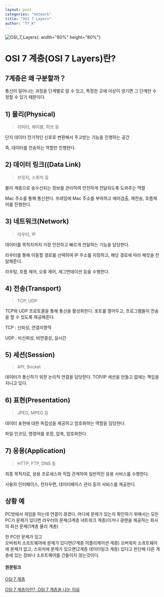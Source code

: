 ```yaml
---
layout: post
categories: "network"
title: "OSI 7 Layers"
author: "TY_K"
---
```


<style>
    .post img {
        margin : 0
    }
</style>

![OSI_7_Layers](https://user-images.githubusercontent.com/20508342/78373084-11934680-7605-11ea-998f-8e82e05dbc05.png){: width="80%" height="80%"}

# OSI 7 계층(OSI 7 Layers)란?

## 7계층은 왜 구분할까？
통신이 일어나는 과정을 단계별로 알 수 있고, 특정한 곳에 이상이 생기면 그 단계만 수정할 수 있기 때문이다.


## 1) 물리(Physical)
> 리피터, 케이블, 허브 등

단지 데이터 전기적인 신호로 변환해서 주고받는 기능을 진행하는 공간

즉, 데이터를 전송하는 역할만 진행한다.

## 2) 데이터 링크((Data Link)
> 브릿지, 스위치 등

물리 계층으로 송수신되는 정보를 관리하여 안전하게 전달되도록 도와주는 역할

Mac 주소를 통해 통신한다. 프레임에 Mac 주소를 부여하고 에러검출, 재전송, 흐름제어를 진행한다.

## 3) 네트워크(Network)
> 라우터, IP

데이터를 목적지까지 가장 안전하고 빠르게 전달하는 기능을 담당한다.

라우터를 통해 이동할 경로를 선택하여 IP 주소를 지정하고, 해당 경로에 따라 패킷을 전달해준다.

라우팅, 흐름 제어, 오류 제어, 세그먼테이션 등을 수행한다.

## 4) 전송(Transport)
> TCP, UDP

TCP와 UDP 프로토콜을 통해 통신을 활성화한다. 포트를 열어두고, 프로그램들이 전송을 할 수 있도록 제공해준다.

TCP : 신뢰성, 연결지향적

UDP : 비신뢰성, 비연결성, 실시간

## 5) 세션(Session)
> API, Socket

데이터가 통신하기 위한 논리적 연결을 담당한다. TCP/IP 세션을 만들고 없애는 책임을 지니고 있다.

## 6) 표현(Presentation)
> JPEG, MPEG 등

데이터 표현에 대한 독립성을 제공하고 암호화하는 역할을 담당한다.

파일 인코딩, 명령어를 포장, 압축, 암호화한다.

## 7) 응용(Application)
> HTTP, FTP, DNS 등

최종 목적지로, 응용 프로세스와 직접 관계하여 일반적인 응용 서비스를 수행한다.

사용자 인터페이스, 전자우편, 데이터베이스 관리 등의 서비스를 제공한다.

## 상황 예
 PC방에서 게임을 하는데 연결이 끊겼다.
 어디에 문제가 있는지 확인하기 위해서는
 모든 PC가 문제가 있다면
 라우터의 문제(3계층 네트워크 계층)이거나 광랜을 제공하는 회사의 회선 문제(1계층 물리 계층)

 한 PC만 문제가 있고  
 오버워치 소프트웨어에 문제가 있다면(7계층 어플리케이션 계층)
 오버워치 소프트웨어에 문제가 없고, 스위치에 문제가 있으면(2계층 데이터링크 계층)
 있다고 판단해 다른 계층에 있는 장비나 소프트웨어를 건들이지 않는것이다.

#### 원문링크

[OSI 7 계층][osi7-1]

[OSI 7 계층이란?, OSI 7 계층을 나눈 이유][osi7-2]

[osi7-1]: https://github.com/gyoogle/tech-interview-for-developer/blob/master/Computer%20Science/Network/OSI%207%20%EA%B3%84%EC%B8%B5.md "osi7-1"

[osi7-2]: https://shlee0882.tistory.com/110 "osi7-2"
